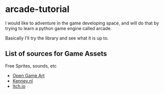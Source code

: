 # arcade-tutorial
I would like to adventure in the game developing space, and will do that by trying to learn a python game engine called arcade.

Basically I'll try the library and see what it is up to.

## List of sources for Game Assets

Free Sprites, sounds, etc

- [Open Game Art](https://opengameart.org/)
- [Kenney.nl](https://kenney.nl/)
- [Itch.io](https://itch.io)

